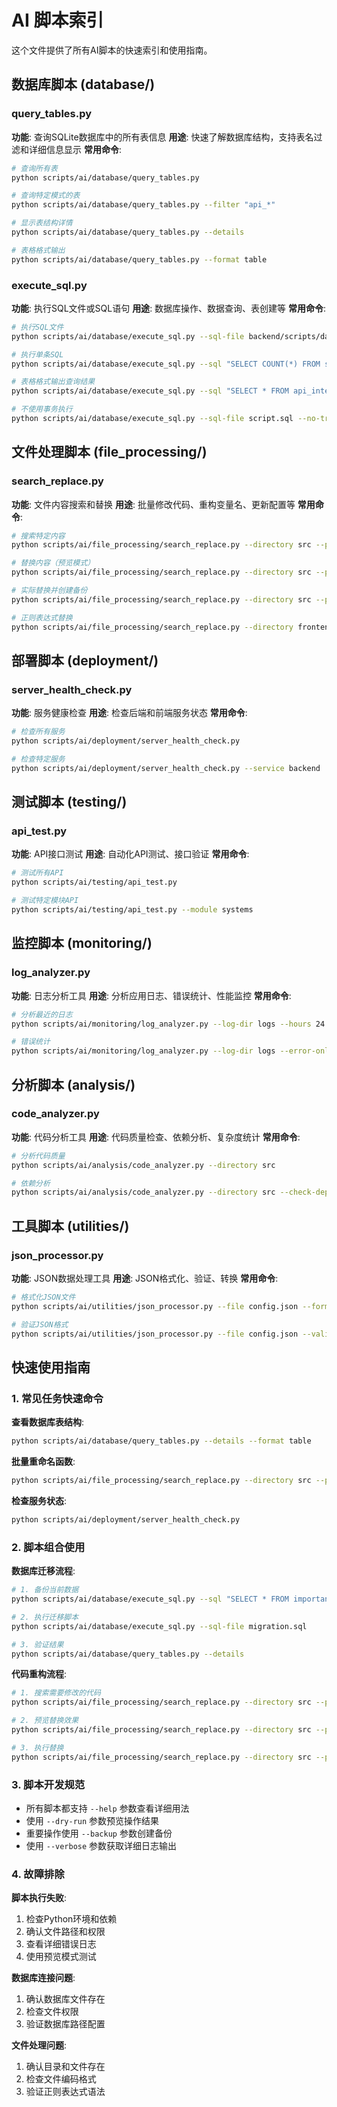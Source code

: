 # AI 脚本索引

这个文件提供了所有AI脚本的快速索引和使用指南。

## 数据库脚本 (database/)

### query_tables.py
**功能**: 查询SQLite数据库中的所有表信息
**用途**: 快速了解数据库结构，支持表名过滤和详细信息显示
**常用命令**:
```bash
# 查询所有表
python scripts/ai/database/query_tables.py

# 查询特定模式的表
python scripts/ai/database/query_tables.py --filter "api_*"

# 显示表结构详情
python scripts/ai/database/query_tables.py --details

# 表格格式输出
python scripts/ai/database/query_tables.py --format table
```

### execute_sql.py
**功能**: 执行SQL文件或SQL语句
**用途**: 数据库操作、数据查询、表创建等
**常用命令**:
```bash
# 执行SQL文件
python scripts/ai/database/execute_sql.py --sql-file backend/scripts/database/create_tables.sql

# 执行单条SQL
python scripts/ai/database/execute_sql.py --sql "SELECT COUNT(*) FROM systems"

# 表格格式输出查询结果
python scripts/ai/database/execute_sql.py --sql "SELECT * FROM api_interfaces LIMIT 5" --output table

# 不使用事务执行
python scripts/ai/database/execute_sql.py --sql-file script.sql --no-transaction
```

## 文件处理脚本 (file_processing/)

### search_replace.py
**功能**: 文件内容搜索和替换
**用途**: 批量修改代码、重构变量名、更新配置等
**常用命令**:
```bash
# 搜索特定内容
python scripts/ai/file_processing/search_replace.py --directory src --pattern "old_function" --file-pattern "*.py"

# 替换内容（预览模式）
python scripts/ai/file_processing/search_replace.py --directory src --pattern "old_function" --replacement "new_function" --file-pattern "*.py" --dry-run

# 实际替换并创建备份
python scripts/ai/file_processing/search_replace.py --directory src --pattern "old_function" --replacement "new_function" --file-pattern "*.py" --backup

# 正则表达式替换
python scripts/ai/file_processing/search_replace.py --directory frontend/src --pattern "console\.log\(.*\)" --replacement "logger.info" --file-pattern "*.js"
```

## 部署脚本 (deployment/)

### server_health_check.py
**功能**: 服务健康检查
**用途**: 检查后端和前端服务状态
**常用命令**:
```bash
# 检查所有服务
python scripts/ai/deployment/server_health_check.py

# 检查特定服务
python scripts/ai/deployment/server_health_check.py --service backend
```

## 测试脚本 (testing/)

### api_test.py
**功能**: API接口测试
**用途**: 自动化API测试、接口验证
**常用命令**:
```bash
# 测试所有API
python scripts/ai/testing/api_test.py

# 测试特定模块API
python scripts/ai/testing/api_test.py --module systems
```

## 监控脚本 (monitoring/)

### log_analyzer.py
**功能**: 日志分析工具
**用途**: 分析应用日志、错误统计、性能监控
**常用命令**:
```bash
# 分析最近的日志
python scripts/ai/monitoring/log_analyzer.py --log-dir logs --hours 24

# 错误统计
python scripts/ai/monitoring/log_analyzer.py --log-dir logs --error-only
```

## 分析脚本 (analysis/)

### code_analyzer.py
**功能**: 代码分析工具
**用途**: 代码质量检查、依赖分析、复杂度统计
**常用命令**:
```bash
# 分析代码质量
python scripts/ai/analysis/code_analyzer.py --directory src

# 依赖分析
python scripts/ai/analysis/code_analyzer.py --directory src --check-dependencies
```

## 工具脚本 (utilities/)

### json_processor.py
**功能**: JSON数据处理工具
**用途**: JSON格式化、验证、转换
**常用命令**:
```bash
# 格式化JSON文件
python scripts/ai/utilities/json_processor.py --file config.json --format

# 验证JSON格式
python scripts/ai/utilities/json_processor.py --file config.json --validate
```

## 快速使用指南

### 1. 常见任务快速命令

**查看数据库表结构**:
```bash
python scripts/ai/database/query_tables.py --details --format table
```

**批量重命名函数**:
```bash
python scripts/ai/file_processing/search_replace.py --directory src --pattern "oldFunctionName" --replacement "newFunctionName" --file-pattern "*.py" --backup
```

**检查服务状态**:
```bash
python scripts/ai/deployment/server_health_check.py
```

### 2. 脚本组合使用

**数据库迁移流程**:
```bash
# 1. 备份当前数据
python scripts/ai/database/execute_sql.py --sql "SELECT * FROM important_table" --output csv > backup.csv

# 2. 执行迁移脚本
python scripts/ai/database/execute_sql.py --sql-file migration.sql

# 3. 验证结果
python scripts/ai/database/query_tables.py --details
```

**代码重构流程**:
```bash
# 1. 搜索需要修改的代码
python scripts/ai/file_processing/search_replace.py --directory src --pattern "old_pattern" --file-pattern "*.py"

# 2. 预览替换效果
python scripts/ai/file_processing/search_replace.py --directory src --pattern "old_pattern" --replacement "new_pattern" --file-pattern "*.py" --dry-run

# 3. 执行替换
python scripts/ai/file_processing/search_replace.py --directory src --pattern "old_pattern" --replacement "new_pattern" --file-pattern "*.py" --backup
```

### 3. 脚本开发规范

- 所有脚本都支持 `--help` 参数查看详细用法
- 使用 `--dry-run` 参数预览操作结果
- 重要操作使用 `--backup` 参数创建备份
- 使用 `--verbose` 参数获取详细日志输出

### 4. 故障排除

**脚本执行失败**:
1. 检查Python环境和依赖
2. 确认文件路径和权限
3. 查看详细错误日志
4. 使用预览模式测试

**数据库连接问题**:
1. 确认数据库文件存在
2. 检查文件权限
3. 验证数据库路径配置

**文件处理问题**:
1. 确认目录和文件存在
2. 检查文件编码格式
3. 验证正则表达式语法